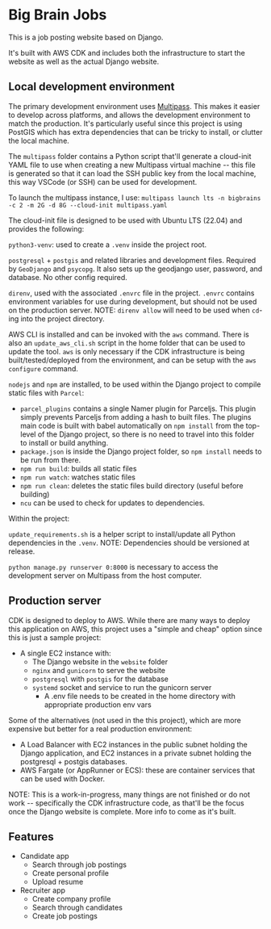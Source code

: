 # Big Brain Jobs

This is a job posting website based on Django.

It's built with AWS CDK and includes both the infrastructure to start the website as well as the actual Django website.

## Local development environment
The primary development environment uses [Multipass](https://multipass.run). This makes it easier to develop across platforms, and allows the development environment to match the production. It's particularly useful since this project is using PostGIS which has extra dependencies that can be tricky to install, or clutter the local machine.

The `multipass` folder contains a Python script that'll generate a cloud-init YAML file to use when creating a new Multipass virtual machine -- this file is generated so that it can load the SSH public key from the local machine, this way VSCode (or SSH) can be used for development.

To launch the multipass instance, I use: ```multipass launch lts -n bigbrains -c 2 -m 2G -d 8G --cloud-init multipass.yaml```

The cloud-init file is designed to be used with Ubuntu LTS (22.04) and provides the following:

`python3-venv`: used to create a `.venv` inside the project root.

`postgresql` + `postgis` and related libraries and development files. Required by `GeoDjango` and `psycopg`. It also sets up the geodjango user, password, and database. No other config required.

`direnv`, used with the associated `.envrc` file in the project. `.envrc` contains environment variables for use during development, but should not be used on the production server. NOTE: `direnv allow` will need to be used when `cd`-ing into the project directory.

AWS CLI is installed and can be invoked with the `aws` command. There is also an `update_aws_cli.sh` script in the home folder that can be used to update the tool. `aws` is only necessary if the CDK infrastructure is being built/tested/deployed from the environment, and can be setup with the ```aws configure``` command.

`nodejs` and `npm` are installed, to be used within the Django project to compile static files with `Parcel`:
* `parcel_plugins` contains a single Namer plugin for Parceljs. This plugin simply prevents Parceljs from adding a hash to built files. The plugins main code is built with babel automatically on `npm install` from the top-level of the Django project, so there is no need to travel into this folder to install or build anything. 
* `package.json` is inside the Django project folder, so `npm install` needs to be run from there.
* `npm run build`: builds all static files
* `npm run watch`: watches static files
* `npm run clean`: deletes the static files build directory (useful before building)
* `ncu` can be used to check for updates to dependencies.

Within the project:

`update_requirements.sh` is a helper script to install/update all Python dependencies in the `.venv`. NOTE: Dependencies should be versioned at release.

`python manage.py runserver 0:8000` is necessary to access the development server on Multipass from the host computer.

## Production server
CDK is designed to deploy to AWS. While there are many ways to deploy this application on AWS, this project uses a "simple and cheap" option since this is just a sample project:
* A single EC2 instance with:
   * The Django website in the `website` folder
   * `nginx` and `gunicorn` to serve the website
   * `postgresql` with `postgis` for the database
   * `systemd` socket and service to run the gunicorn server
      * A .env file needs to be created in the home directory with appropriate production env vars

Some of the alternatives (not used in the this project), which are more expensive but better for a real production environment:
* A Load Balancer with EC2 instances in the public subnet holding the Django application, and EC2 instances in a private subnet holding the postgresql + postgis databases.
* AWS Fargate (or AppRunner or ECS): these are container services that can be used with Docker.

NOTE: This is a work-in-progress, many things are not finished or do not work -- specifically the CDK infrastructure code, as that'll be the focus once the Django website is complete. More info to come as it's built.

## Features
 * Candidate app
    * Search through job postings
    * Create personal profile
    * Upload resume
 * Recruiter app
    * Create company profile
    * Search through candidates
    * Create job postings